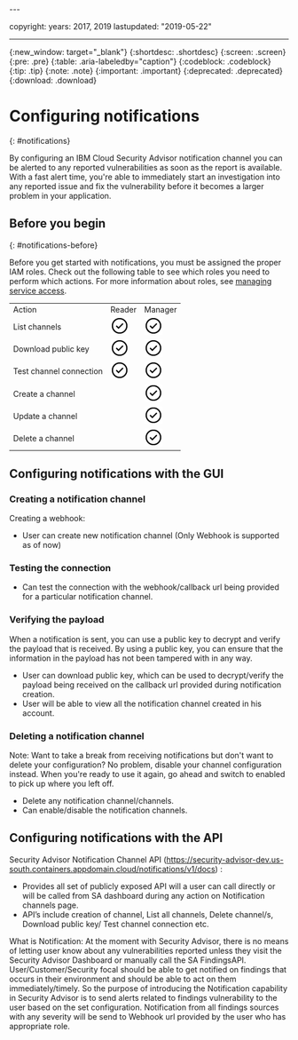 <staging>---

copyright:
  years: 2017, 2019
lastupdated: "2019-05-22"

---

{:new_window: target="_blank"}
{:shortdesc: .shortdesc}
{:screen: .screen}
{:pre: .pre}
{:table: .aria-labeledby="caption"}
{:codeblock: .codeblock}
{:tip: .tip}
{:note: .note}
{:important: .important}
{:deprecated: .deprecated}
{:download: .download}


# Configuring notifications
{: #notifications}


By configuring an IBM Cloud Security Advisor notification channel you can be alerted to any reported vulnerabilities as soon as the report is available. With a fast alert time, you're able to immediately start an investigation into any reported issue and fix the vulnerability before it becomes a larger problem in your application.


## Before you begin
{: #notifications-before}

Before you get started with notifications, you must be assigned the proper IAM roles. Check out the following table to see which roles you need to perform which actions. For more information about roles, see [managing service access](/docs/services/security-advisor?topic=security-advisor-service-access).

<table>
  <tr>
    <td>Action</td>
    <td>Reader</td>
    <td>Manager</td>
  </tr>
  <tr>
    <td>List channels</td>
    <td><img src="images/confirm.png" width="32" alt="Feature available" style="width:32px;" /></td>
    <td><img src="images/confirm.png" width="32" alt="Feature available" style="width:32px;" /></td>
  </tr>
  <tr>
    <td>Download public key</td>
    <td><img src="images/confirm.png" width="32" alt="Feature available" style="width:32px;" /></td>
    <td><img src="images/confirm.png" width="32" alt="Feature available" style="width:32px;" /></td>
  </tr>
  <tr>
    <td>Test channel connection</td>
    <td><img src="images/confirm.png" width="32" alt="Feature available" style="width:32px;" /></td>
    <td><img src="images/confirm.png" width="32" alt="Feature available" style="width:32px;" /></td>
  </tr>
  <tr>
    <td>Create a channel</td>
    <td> </td>
    <td><img src="images/confirm.png" width="32" alt="Feature available" style="width:32px;" /></td>
  </tr>
  <tr>
    <td>Update a channel</td>
    <td> </td>
    <td><img src="images/confirm.png" width="32" alt="Feature available" style="width:32px;" /></td>
  </tr>
  <tr>
    <td>Delete a channel</td>
    <td> </td>
    <td><img src="images/confirm.png" width="32" alt="Feature available" style="width:32px;" /></td>
  </tr>
</table>


## Configuring notifications with the GUI

### Creating a notification channel

Creating a webhook:

-	User can create new notification channel (Only Webhook is supported as of now)






### Testing the connection

-	Can test the connection with the webhook/callback url being provided for a particular notification channel.




### Verifying the payload

When a notification is sent, you can use a public key to decrypt and verify the payload that is received. By using a public key, you can ensure that the information in the payload has not been tampered with in any way. 


-	User can download public key, which can be used to decrypt/verify the payload being received on the callback url provided during notification creation.
-	User will be able to view all the notification channel created in his account.

### Deleting a notification channel

Note: Want to take a break from receiving notifications but don't want to delete your configuration? No problem, disable your channel configuration instead. When you're ready to use it again, go ahead and switch to enabled to pick up where you left off.

-	Delete any notification channel/channels.
-	Can enable/disable the notification channels.


## Configuring notifications with the API



Security Advisor Notification Channel API (https://security-advisor-dev.us-south.containers.appdomain.cloud/notifications/v1/docs) :
-	Provides all set of publicly exposed API will a user can call directly or will be called from SA dashboard during any action on Notification channels page.
-	API’s include creation of channel, List all channels, Delete channel/s, Download public key/ Test channel connection etc.





What is Notification:
At the moment with Security Advisor, there is no means of letting user know about any vulnerabilities reported unless they visit the Security Advisor Dashboard or manually call the SA FindingsAPI. User/Customer/Security focal should be able to get notified on findings that occurs in their environment and should be able to act on them immediately/timely. So the purpose of introducing the Notification capability in Security Advisor is to send alerts related to findings vulnerability to the user based on the set configuration. Notification from all findings sources with any severity will be send to Webhook url provided by the user who has appropriate role. 




